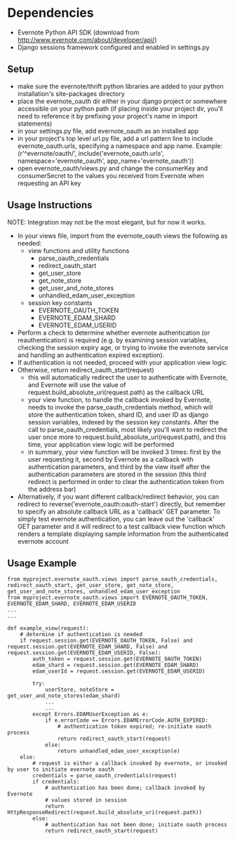 Dependencies
============

* Evernote Python API SDK (download from http://www.evernote.com/about/developer/api/)
* Django sessions framework configured and enabled in settings.py

Setup
-----

* make sure the evernote/thrift python libraries are added to your python installation's site-packages directory
* place the evernote_oauth dir either in your django project or somewhere accessible on your python path (if placing inside your project dir, you'll need to reference it by prefixing your project's name in import statements)
* in your settings.py file, add evernote_oauth as an installed app
* in your project's top level url.py file, add a url pattern line to include evernote_oauth.urls, specifying a namespace and app name. Example:
	(r'^evernote/oauth/', include('evernote_oauth.urls', namespace='evernote_oauth', app_name='evernote_oauth'))
* open evernote_oauth/views.py and change the consumerKey and consumerSecret to the values you received from Evernote when requesting an API key

Usage Instructions
------------------

NOTE: Integration may not be the most elegant, but for now it works.

* In your views file, import from the evernote_oauth views the following as needed:
	- view functions and utility functions
		- parse_oauth_credentials
		- redirect_oauth_start
		- get_user_store
		- get_note_store
		- get_user_and_note_stores
		- unhandled_edam_user_exception
	- session key constants
		- EVERNOTE_OAUTH_TOKEN
		- EVERNOTE_EDAM_SHARD
		- EVERNOTE_EDAM_USERID
* Perform a check to determine whether evernote authentication (or reauthentication) is required (e.g. by examining session variables, checking the session expiry age, or trying to invoke the evernote service and handling an authentication expired exception).
* If authentication is not needed, proceed with your application view logic. 
* Otherwise, return redirect_oauth_start(request)
	- this will automatically redirect the user to authenticate with Evernote, and Evernote will use the value of request.build_absolute_uri(request.path) as the callback URL
	- your view function, to handle the callback invoked by Evernote, needs to invoke the parse_oauth_credentials method, which will store the authentication token, shard ID, and user ID as django session variables, indexed by the session key constants. After the call to parse_oauth_credentials, most likely you'll want to redirect the user once more to request.build_absolute_uri(request.path), and this time, your application view logic will be performed
	- in summary, your view function will be invoked 3 times: first by the user requesting it, second by Evernote as a callback with authentication parameters, and third by the view itself after the authentication parameters are stored in the session (this third redirect is performed in order to clear the authentication token from the address bar)
* Alternatively, if you want different callback/redirect behavior, you can redirect to reverse('evernote_oauth:oauth-start') directly, but remember to specify an absolute callback URL as a 'callback' GET parameter. To simply test evernote authentication, you can leave out the 'callback' GET parameter and it will redirect to a test callback view function which renders a template displaying sample information from the authenticated evernote account

Usage Example
-------------
	from myproject.evernote_oauth.views import parse_oauth_credentials, redirect_oauth_start, get_user_store, get_note_store, get_user_and_note_stores, unhandled_edam_user_exception
	from myproject.evernote_oauth.views import EVERNOTE_OAUTH_TOKEN, EVERNOTE_EDAM_SHARD, EVERNOTE_EDAM_USERID
	...
	...

	def example_view(request):
		# determine if authentication is needed
	    if request.session.get(EVERNOTE_OAUTH_TOKEN, False) and request.session.get(EVERNOTE_EDAM_SHARD, False) and request.session.get(EVERNOTE_EDAM_USERID, False):
	        auth_token = request.session.get(EVERNOTE_OAUTH_TOKEN)
	        edam_shard = request.session.get(EVERNOTE_EDAM_SHARD)
	        edam_userId = request.session.get(EVERNOTE_EDAM_USERID)

	        try:
	            userStore, noteStore = get_user_and_note_stores(edam_shard)
	            ...
	            ...
	        except Errors.EDAMUserException as e:
	            if e.errorCode == Errors.EDAMErrorCode.AUTH_EXPIRED:
	                # authentication token expired; re-initiate oauth process
	                return redirect_oauth_start(request)
	            else:
	                return unhandled_edam_user_exception(e)
	    else:
	        # request is either a callback invoked by evernote, or invoked by user to initiate evernote oauth
	        credentials = parse_oauth_credentials(request)
	        if credentials:
	            # authentication has been done; callback invoked by Evernote
	            # values stored in session
	            return HttpResponseRedirect(request.build_absolute_uri(request.path))
	        else:
	            # authentication has not been done; initiate oauth process
	            return redirect_oauth_start(request)